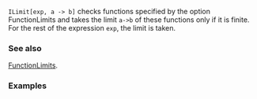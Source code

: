 `ILimit[exp, a -> b]` checks functions specified by the option FunctionLimits and takes the limit `a->b` of these functions only if it is finite.  For the rest of the expression `exp`, the limit is taken.

### See also

[FunctionLimits](FunctionLimits).

### Examples